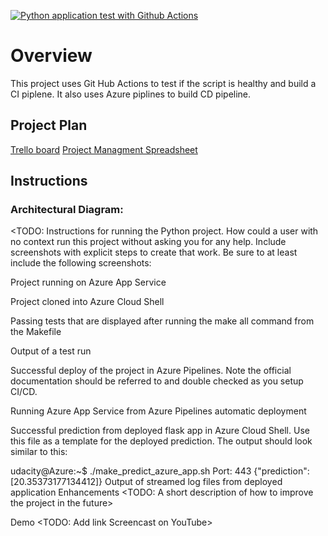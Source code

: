 [![Python application test with Github Actions](https://github.com/mgorkii-nlplogix/azure-devops-ML/actions/workflows/pythonapp.yml/badge.svg)](https://github.com/mgorkii-nlplogix/azure-devops-ML/actions/workflows/pythonapp.yml)

# Overview
This project uses Git Hub Actions to test if the script is healthy and build a CI piplene. It also uses Azure piplines to build CD pipeline. 


## Project Plan
[Trello board](https://trello.com/b/EsRMtX99/devops-pipeline) 
[Project Managment Spreadsheet](https://github.com/mgorkii-nlplogix/azure-devops-ML/blob/main/project-management.xlsx)

## Instructions
 
### Architectural Diagram: 


<TODO: Instructions for running the Python project. How could a user with no context run this project without asking you for any help. Include screenshots with explicit steps to create that work. Be sure to at least include the following screenshots:

Project running on Azure App Service

Project cloned into Azure Cloud Shell

Passing tests that are displayed after running the make all command from the Makefile

Output of a test run

Successful deploy of the project in Azure Pipelines. Note the official documentation should be referred to and double checked as you setup CI/CD.

Running Azure App Service from Azure Pipelines automatic deployment

Successful prediction from deployed flask app in Azure Cloud Shell. Use this file as a template for the deployed prediction. The output should look similar to this:

udacity@Azure:~$ ./make_predict_azure_app.sh
Port: 443
{"prediction":[20.35373177134412]}
Output of streamed log files from deployed application
Enhancements
<TODO: A short description of how to improve the project in the future>

Demo
<TODO: Add link Screencast on YouTube>
